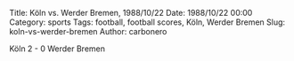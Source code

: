Title: Köln vs. Werder Bremen, 1988/10/22
Date: 1988/10/22 00:00
Category: sports
Tags: football, football scores, Köln, Werder Bremen
Slug: koln-vs-werder-bremen
Author: carbonero


Köln 2 - 0 Werder Bremen
